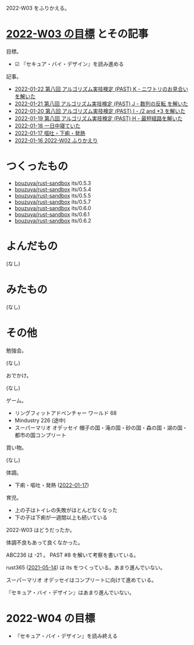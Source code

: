 2022-W03 をふりかえる。

# [2022-W03 の目標][2022-01-16] とその記事

目標。

- ☑ 『セキュア・バイ・デザイン』を読み進める

記事。

- [2022-01-22 第八回 アルゴリズム実技検定 (PAST) K - ニワトリのお見合い を解いた][2022-01-22]
- [2022-01-21 第八回 アルゴリズム実技検定 (PAST) J - 数列の反転 を解いた][2022-01-21]
- [2022-01-20 第八回 アルゴリズム実技検定 (PAST) I - /2 and *3 を解いた][2022-01-20]
- [2022-01-19 第八回 アルゴリズム実技検定 (PAST) H - 最短経路を解いた][2022-01-19]
- [2022-01-18 一日中寝ていた][2022-01-18]
- [2022-01-17 嘔吐・下痢・発熱][2022-01-17]
- [2022-01-16 2022-W02 ふりかえり][2022-01-16]

# つくったもの

- [bouzuya/rust-sandbox] its/0.5.3
- [bouzuya/rust-sandbox] its/0.5.4
- [bouzuya/rust-sandbox] its/0.5.5
- [bouzuya/rust-sandbox] its/0.5.7
- [bouzuya/rust-sandbox] its/0.6.0
- [bouzuya/rust-sandbox] its/0.6.1
- [bouzuya/rust-sandbox] its/0.6.2

# よんだもの

(なし)

# みたもの

(なし)

# その他

勉強会。

(なし)

おでかけ。

(なし)

ゲーム。

- リングフィットアドベンチャー ワールド 68
- Mindustry 226 (途中)
- スーパーマリオ オデッセイ 帽子の国・滝の国・砂の国・森の国・湖の国・都市の国コンプリート

買い物。

(なし)

体調。

- 下痢・嘔吐・発熱 ([2022-01-17])

育児。

- 上の子はトイレの失敗がほとんどなくなった
- 下の子は下痢が一週間以上も続いている

2022-W03 はどうだったか。

体調不良もあって良くなかった。

ABC236 は -21 。 PAST #8 を解いて考察を書いている。

rust365 ([2021-05-14]) は its をつくっている。あまり進んでいない。

スーパーマリオ オデッセイはコンプリートに向けて進めている。

『セキュア・バイ・デザイン』はあまり進んでいない。

# 2022-W04 の目標

- 『セキュア・バイ・デザイン』を読み終える

[2021-05-14]: https://blog.bouzuya.net/2021/05/14/
[2022-01-16]: https://blog.bouzuya.net/2022/01/16/
[2022-01-17]: https://blog.bouzuya.net/2022/01/17/
[2022-01-18]: https://blog.bouzuya.net/2022/01/18/
[2022-01-19]: https://blog.bouzuya.net/2022/01/19/
[2022-01-20]: https://blog.bouzuya.net/2022/01/20/
[2022-01-21]: https://blog.bouzuya.net/2022/01/21/
[2022-01-22]: https://blog.bouzuya.net/2022/01/22/
[bouzuya/rust-sandbox]: https://github.com/bouzuya/rust-sandbox
